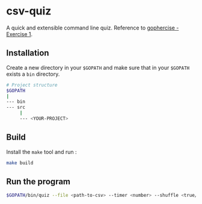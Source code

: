# csv-quiz

A quick and extensible command line quiz. Reference to [gophercise - Exercise 1](https://github.com/gophercises/quiz).

## Installation

Create a new directory in your `$GOPATH` and make sure that in your `$GOPATH` exists a `bin` directory.

```bash
# Project structure
$GOPATH
|
--- bin
--- src
     |
     --- <YOUR-PROJECT>
```

## Build

Install the `make` tool and run :

```bash
make build
```

## Run the program

```bash
$GOPATH/bin/quiz --file <path-to-csv> --timer <number> --shuffle <true/false>
```
